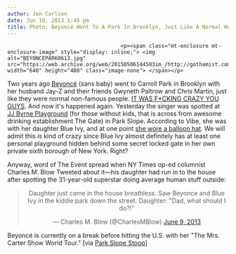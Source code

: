 ```yaml
---
author: Jen Carlson
date: Jun 10, 2013 1:48 pm
title: Photo: Beyoncé Went To A Park In Brooklyn, Just Like A Normal Human Parent
---
```


	
										<p><span class="mt-enclosure mt-enclosure-image" style="display: inline;"> <img alt="BEYONCEPARK0613.jpg" src="https://web.archive.org/web/20150506144503im_/http://gothamist.com/attachments/arts_jen/BEYONCEPARK0613.jpg" width="640" height="488" class="image-none"> </span></p>

<p>Two years ago <a href="https://web.archive.org/web/20150506144503/http://gothamist.com/tags/beyonce">Beyonc&#xE9;</a> (sans baby) went to Carroll Park in Brooklyn with her husband Jay-Z and their friends Gwyneth Paltrow and Chris Martin, just like they were normal non-famous people. <a href="https://web.archive.org/web/20150506144503/http://gothamist.com/2011/10/17/really_famous_people_went_to_a_park.php">IT WAS F*CKING CRAZY YOU GUYS</a>. And now it&apos;s happened again. Yesterday the singer was spotted at <a href="https://web.archive.org/web/20150506144503/http://www.nycgovparks.org/parks/B111/">JJ Byrne Playground</a> (for those without kids, that is across from awesome drinking establishment The Gate) in Park Slope. According to Vibe, she was with her daughter Blue Ivy, and at one point <a href="https://web.archive.org/web/20150506144503/http://www.vibe.com/photo-gallery/beyonce-enjoys-sunday-park-blue-ivy-celebrates-kanyes-birthday/?page=2">she wore a balloon hat</a>. We will admit this <em>is</em> kind of crazy since Blue Ivy almost definitely has at least one personal playground hidden behind some secret locked gate in her own private sixth borough of New York. Right?</p>

<p>Anyway, word of The Event spread when NY Times op-ed columnist Charles M. Blow Tweeted about it&#x2014;his daughter had run in to the house after spotting the 31-year-old superstar doing average human stuff outside:  </p>

<center><blockquote class="twitter-tweet"><p>Daughter just came in the house breathless. Saw Beyonce and Blue Ivy in the kiddie park down the street. Daughter: &quot;Dad, what should I do?!&quot;</p>&#x2014; Charles M. Blow (@CharlesMBlow) <a href="https://web.archive.org/web/20150506144503/https://twitter.com/CharlesMBlow/status/343790779690532864">June 9, 2013</a></blockquote>
<script async src="//web.archive.org/web/20150506144503js_/http://platform.twitter.com/widgets.js" charset="utf-8"></script></center>

<p>Beyonc&#xE9; is currently on a break before hitting the U.S. with her &quot;The Mrs. Carter Show World Tour.&quot; [via <a href="https://web.archive.org/web/20150506144503/http://parkslopestoop.com/blog/news/beyonce-spotted-swinging-blue-ivy-at-jj-byrne-playground-on-sunday">Park Slope Stoop</a>]</p>					
										
									
				